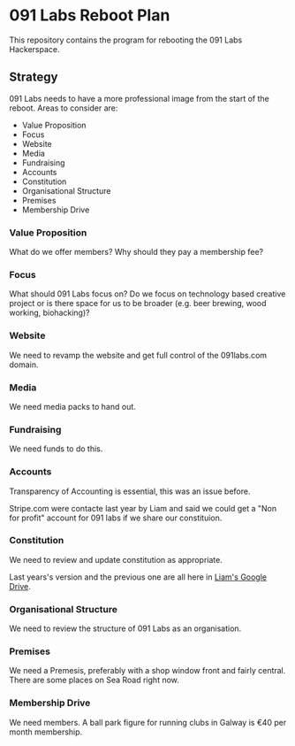 # 091 Labs Reboot Plan

This repository contains the program for rebooting the 091 Labs Hackerspace.

## Strategy

091 Labs needs to have a more professional image from the start of the reboot. Areas to consider are:

* Value Proposition
* Focus
* Website
* Media
* Fundraising
* Accounts
* Constitution
* Organisational Structure
* Premises
* Membership Drive

### Value Proposition

What do we offer members? Why should they pay a membership fee?

### Focus

What should 091 Labs focus on? Do we focus on technology based creative project or is there space for us to be broader (e.g. beer brewing, wood working, biohacking)?

### Website

We need to revamp the website and get full control of the 091labs.com domain.

### Media

We need media packs to hand out.

### Fundraising

We need funds to do this.

### Accounts

Transparency of Accounting is essential, this was an issue before.

Stripe.com were contacte last year by Liam and said we could get a "Non for profit" account for 091 labs if we share our constituion.

### Constitution

We need to review and update constitution as appropriate.

Last years's version and the previous one are all here in [Liam's Google Drive](https://drive.google.com/open?id=0Bygd3T-0o7uAMkNjYmU2ZEpJb1k).

### Organisational Structure

We need to review the structure of 091 Labs as an organisation.

### Premises

We need a Premesis, preferably with a shop window front and fairly central. There are some places on Sea Road right now.

### Membership Drive

We need members. A ball park figure for running clubs in Galway is €40 per month membership. 




